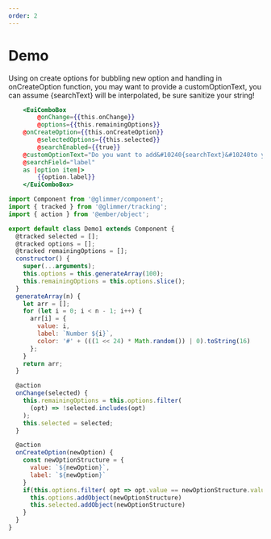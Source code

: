 ```yaml
---
order: 2
---
```


# Demo

Using on create options for bubbling new option and handling in onCreateOption function, you may want to provide a customOptionText, you can assume {searchText} will be interpolated, be sure sanitize your string!

```hbs template
	<EuiComboBox
		@onChange={{this.onChange}}
		@options={{this.remainingOptions}}
    @onCreateOption={{this.onCreateOption}}
		@selectedOptions={{this.selected}}
		@searchEnabled={{true}}
    @customOptionText="Do you want to add&#10240{searchText}&#10240to your list?"
    @searchField="label"
	as |option item|>
		{{option.label}}
	</EuiComboBox>
```

```javascript component
import Component from '@glimmer/component';
import { tracked } from '@glimmer/tracking';
import { action } from '@ember/object';

export default class Demo1 extends Component {
  @tracked selected = [];
  @tracked options = [];
  @tracked remainingOptions = [];
  constructor() {
    super(...arguments);
    this.options = this.generateArray(100);
    this.remainingOptions = this.options.slice();
  }
  generateArray(n) {
    let arr = [];
    for (let i = 0; i < n - 1; i++) {
      arr[i] = {
        value: i,
        label: `Number ${i}`,
        color: '#' + (((1 << 24) * Math.random()) | 0).toString(16)
      };
    }
    return arr;
  }

  @action
  onChange(selected) {
    this.remainingOptions = this.options.filter(
      (opt) => !selected.includes(opt)
    );
    this.selected = selected;
  }

  @action
  onCreateOption(newOption) {
    const newOptionStructure = {
      value: `${newOption}`,
      label: `${newOption}`
    }
    if(this.options.filter( opt => opt.value == newOptionStructure.value).length == 0){
      this.options.addObject(newOptionStructure)
      this.selected.addObject(newOptionStructure)
    }
  }
}
```

